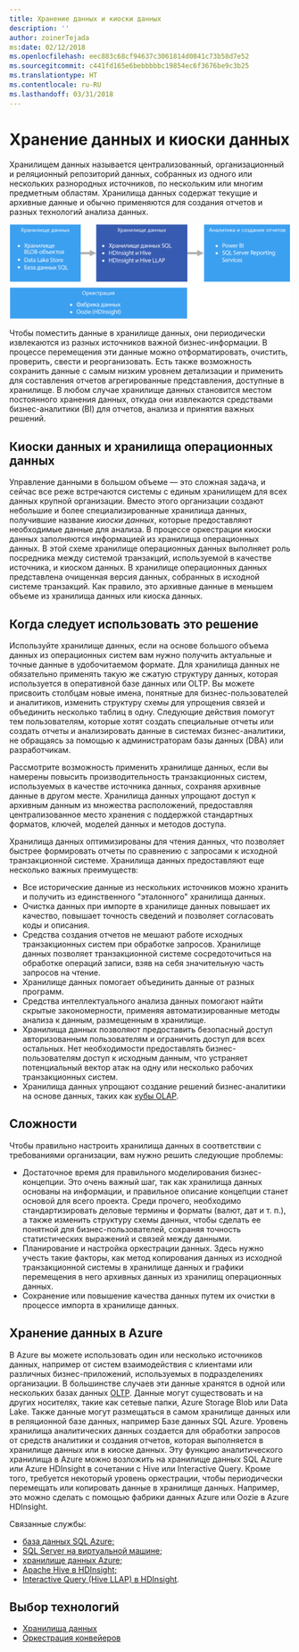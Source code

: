 ```yaml
---
title: Хранение данных и киоски данных
description: ''
author: zoinerTejada
ms:date: 02/12/2018
ms.openlocfilehash: eec883c68cf94637c3061814d0841c73b58d7e52
ms.sourcegitcommit: c441fd165e6bebbbbbc19854ec6f3676be9c3b25
ms.translationtype: HT
ms.contentlocale: ru-RU
ms.lasthandoff: 03/31/2018
---
```

# <a name="data-warehousing-and-data-marts"></a>Хранение данных и киоски данных

Хранилищем данных называется централизованный, организационный и реляционный репозиторий данных, собранных из одного или нескольких разнородных источников, по нескольким или многим предметным областям. Хранилища данных содержат текущие и архивные данные и обычно применяются для создания отчетов и разных технологий анализа данных.

![Хранение данных в Azure](./images/data-warehousing.png)

Чтобы поместить данные в хранилище данных, они периодически извлекаются из разных источников важной бизнес-информации. В процессе перемещения эти данные можно отформатировать, очистить, проверить, свести и реорганизовать. Есть также возможность сохранить данные с самым низким уровнем детализации и применить для составления отчетов агрегированные представления, доступные в хранилище. В любом случае хранилище данных становится местом постоянного хранения данных, откуда они извлекаются средствами бизнес-аналитики (BI) для отчетов, анализа и принятия важных решений.

## <a name="data-marts-and-operational-data-stores"></a>Киоски данных и хранилища операционных данных

Управление данными в большом объеме — это сложная задача, и сейчас все реже встречаются системы с единым хранилищем для всех данных крупной организации. Вместо этого организации создают небольшие и более специализированные хранилища данных, получившие название *киоски данных*, которые предоставляют необходимые данные для анализа. В процессе оркестрации киоски данных заполняются информацией из хранилища операционных данных. В этой схеме хранилище операционных данных выполняет роль посредника между системой транзакций, используемой в качестве источника, и киоском данных. В хранилище операционных данных представлена очищенная версия данных, собранных в исходной системе транзакций. Как правило, это архивные данные в меньшем объеме из хранилища данных или киоска данных. 

## <a name="when-to-use-this-solution"></a>Когда следует использовать это решение

Используйте хранилище данных, если на основе большого объема данных из операционных систем вам нужно получить актуальные и точные данные в удобочитаемом формате. Для хранилища данных не обязательно применять такую же сжатую структуру данных, которая используется в оперативной базе данных или OLTP. Вы можете присвоить столбцам новые имена, понятные для бизнес-пользователей и аналитиков, изменить структуру схемы для упрощения связей и объединить несколько таблиц в одну. Следующие действия помогут тем пользователям, которые хотят создать специальные отчеты или создать отчеты и анализировать данные в системах бизнес-аналитики, не обращаясь за помощью к администраторам базы данных (DBA) или разработчикам.

Рассмотрите возможность применить хранилище данных, если вы намерены повысить производительность транзакционных систем, используемых в качестве источника данных, сохраняя архивные данные в другом месте. Хранилища данных упрощают доступ к архивным данным из множества расположений, предоставляя централизованное место хранения с поддержкой стандартных форматов, ключей, моделей данных и методов доступа.

Хранилища данных оптимизированы для чтения данных, что позволяет быстрее формировать отчеты по сравнению с запросами к исходной транзакционной системе. Хранилища данных предоставляют еще несколько важных преимуществ:

* Все исторические данные из нескольких источников можно хранить и получить из единственного "эталонного" хранилища данных.
* Очистка данных при импорте в хранилище данных повышает их качество, повышает точность сведений и позволяет согласовать коды и описания.
* Средства создания отчетов не мешают работе исходных транзакционных систем при обработке запросов. Хранилище данных позволяет транзакционной системе сосредоточиться на обработке операций записи, взяв на себя значительную часть запросов на чтение.
* Хранилище данных помогает объединить данные от разных программ.
* Средства интеллектуального анализа данных помогают найти скрытые закономерности, применяя автоматизированные методы анализа к данным, размещенным в хранилище.
* Хранилища данных позволяют предоставить безопасный доступ авторизованным пользователям и ограничить доступ для всех остальных. Нет необходимости предоставлять бизнес-пользователям доступ к исходным данным, что устраняет потенциальный вектор атак на одну или несколько рабочих транзакционных систем.
* Хранилища данных упрощают создание решений бизнес-аналитики на основе данных, таких как [кубы OLAP](online-analytical-processing.md).

## <a name="challenges"></a>Сложности

Чтобы правильно настроить хранилища данных в соответствии с требованиями организации, вам нужно решить следующие проблемы:

* Достаточное время для правильного моделирования бизнес-концепции. Это очень важный шаг, так как хранилища данных основаны на информации, и правильное описание концепции станет основой для всего проекта. Среди прочего, необходимо стандартизировать деловые термины и форматы (валют, дат и т. п.), а также изменить структуру схемы данных, чтобы сделать ее понятной для бизнес-пользователей, сохраняя точность статистических выражений и связей между данными.
* Планирование и настройка оркестрации данных. Здесь нужно учесть такие факторы, как метод копирования данных из исходной транзакционной системы в хранилище данных и графики перемещения в него архивных данных из хранилищ операционных данных.
* Сохранение или повышение качества данных путем их очистки в процессе импорта в хранилище данных.

## <a name="data-warehousing-in-azure"></a>Хранение данных в Azure

В Azure вы можете использовать один или несколько источников данных, например от систем взаимодействия с клиентами или различных бизнес-приложений, используемых в подразделениях организации. В большинстве случаев эти данные хранятся в одной или нескольких базах данных [OLTP](online-transaction-processing.md). Данные могут существовать и на других носителях, такие как сетевые папки, Azure Storage Blob или Data Lake. Также данные могут размещаться в самом хранилище данных или в реляционной базе данных, например Базе данных SQL Azure. Уровень хранилища аналитических данных создается для обработки запросов от средств аналитики и создания отчетов, которая выполняется в хранилище данных или в киоске данных. Эту функцию аналитического хранилища в Azure можно возложить на хранилище данных SQL Azure или Azure HDInsight в сочетании с Hive или Interactive Query. Кроме того, требуется некоторый уровень оркестрации, чтобы периодически перемещать или копировать данные в хранилище данных. Например, это можно сделать с помощью фабрики данных Azure или Oozie в Azure HDInsight.

Связанные службы:

* [база данных SQL Azure;](/azure/sql-database/)
* [SQL Server на виртуальной машине](/sql/sql-server/sql-server-technical-documentation);
* [хранилище данных Azure](/azure/sql-data-warehouse/sql-data-warehouse-overview-what-is);
* [Apache Hive в HDInsight;](/azure/hdinsight/hadoop/hdinsight-use-hive)
* [Interactive Query (Hive LLAP) в HDInsight](/azure/hdinsight/interactive-query/apache-interactive-query-get-started).


## <a name="technology-choices"></a>Выбор технологий

- [Хранилища данных](../technology-choices/data-warehouses.md)
- [Оркестрация конвейеров](../technology-choices/pipeline-orchestration-data-movement.md)

